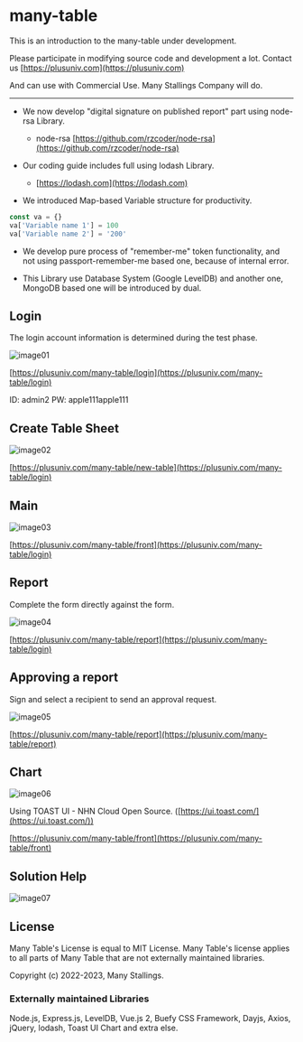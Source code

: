 # many-table
This is an introduction to the many-table under development.

Please participate in modifying source code and development a lot. Contact us [https://plusuniv.com](https://plusuniv.com)

And can use with Commercial Use. Many Stallings Company will do.

---

- We now develop "digital signature on published report" part using node-rsa Library.

  - node-rsa
  [https://github.com/rzcoder/node-rsa](https://github.com/rzcoder/node-rsa)

- Our coding guide includes full using lodash Library.
  - [https://lodash.com](https://lodash.com)

- We introduced Map-based Variable structure for productivity.

```javascript
const va = {}
va['Variable name 1'] = 100
va['Variable name 2'] = '200'
```

- We develop pure process of "remember-me" token functionality, and not using passport-remember-me based one, because of internal error.

- This Library use Database System (Google LevelDB) and another one, MongoDB based one will be introduced by dual. 

## Login
The login account information is determined during the test phase.


![image01](https://user-images.githubusercontent.com/32004044/228518202-670313e8-dad1-4d8a-ab10-b82bf3df1aac.png)


[https://plusuniv.com/many-table/login](https://plusuniv.com/many-table/login)

ID: admin2
PW: apple111apple111

## Create Table Sheet
![image02](https://user-images.githubusercontent.com/32004044/228518265-b226d346-24cf-438e-be0a-fb43ee9657a3.png)


[https://plusuniv.com/many-table/new-table](https://plusuniv.com/many-table/login)

## Main
![image03](https://user-images.githubusercontent.com/32004044/228518321-e6d4f788-f167-4072-8846-151730ad8f1d.png)


[https://plusuniv.com/many-table/front](https://plusuniv.com/many-table/login)

## Report
Complete the form directly against the form.


![image04](https://user-images.githubusercontent.com/32004044/228518350-5320a3c7-39e8-4b1f-96bb-ad2ebb4fe8f1.png)


[https://plusuniv.com/many-table/report](https://plusuniv.com/many-table/login)

## Approving a report
Sign and select a recipient to send an approval request.


![image05](https://user-images.githubusercontent.com/32004044/228518391-66e8e581-3fd5-4b84-a34e-0794aae12508.png)


[https://plusuniv.com/many-table/report](https://plusuniv.com/many-table/report)

## Chart
![image06](https://user-images.githubusercontent.com/32004044/228518637-45f9f68e-0c3b-4118-902a-563ffeea834d.png)


Using TOAST UI - NHN Cloud Open Source. ([https://ui.toast.com/](https://ui.toast.com/))


[https://plusuniv.com/many-table/front](https://plusuniv.com/many-table/front)

## Solution Help
![image07](https://user-images.githubusercontent.com/32004044/228518695-251255f1-9813-472b-a2e3-9c35a6904c34.png)


## License
Many Table's License is equal to MIT License.
Many Table's license applies to all parts of Many Table that are not externally maintained libraries.

Copyright (c) 2022-2023, Many Stallings.

### Externally maintained Libraries

Node.js, Express.js, LevelDB, Vue.js 2, Buefy CSS Framework, Dayjs, Axios, jQuery, lodash, Toast UI Chart and extra else.
